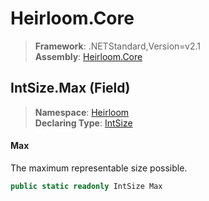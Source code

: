 # Heirloom.Core

> **Framework**: .NETStandard,Version=v2.1  
> **Assembly**: [Heirloom.Core][0]

## IntSize.Max (Field)

> **Namespace**: [Heirloom][0]  
> **Declaring Type**: [IntSize][1]

#### Max

The maximum representable size possible.

```cs
public static readonly IntSize Max
```

[0]: ../../../Heirloom.Core.md
[1]: ../IntSize.md
